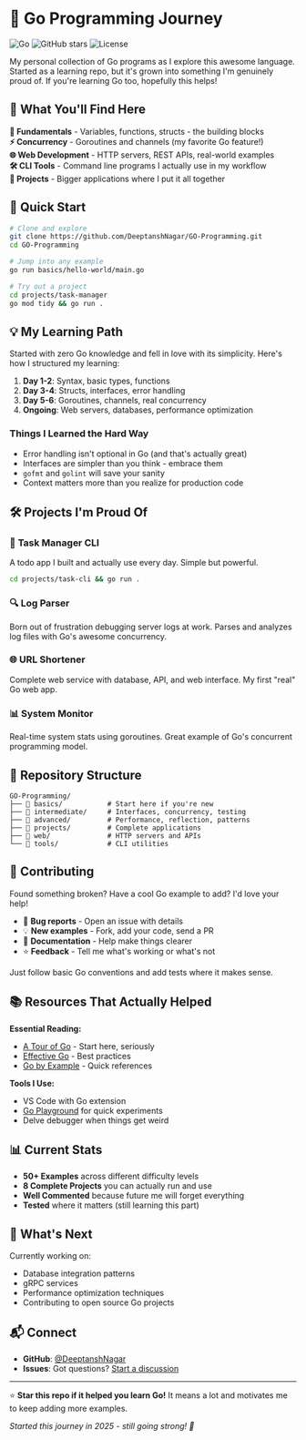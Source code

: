 # 🚀 Go Programming Journey

![Go](https://img.shields.io/badge/Go-00ADD8?style=flat-square&logo=go&logoColor=white)
![GitHub stars](https://img.shields.io/github/stars/DeeptanshNagar/GO-Programming?style=flat-square)
![License]([https://img.shields.io/github/license/DeeptanshNagar/GO-Programming?style=flat-square](https://github.com/DeeptanshNagar/GO-Programming))

My personal collection of Go programs as I explore this awesome language. Started as a learning repo, but it's grown into something I'm genuinely proud of. If you're learning Go too, hopefully this helps!

## 🎯 What You'll Find Here

**📘 Fundamentals** - Variables, functions, structs - the building blocks  
**⚡ Concurrency** - Goroutines and channels (my favorite Go feature!)  
**🌐 Web Development** - HTTP servers, REST APIs, real-world examples  
**🛠️ CLI Tools** - Command line programs I actually use in my workflow  
**🎨 Projects** - Bigger applications where I put it all together  

## 🚀 Quick Start

```bash
# Clone and explore
git clone https://github.com/DeeptanshNagar/GO-Programming.git
cd GO-Programming

# Jump into any example
go run basics/hello-world/main.go

# Try out a project
cd projects/task-manager
go mod tidy && go run .
```

## 💡 My Learning Path

Started with zero Go knowledge and fell in love with its simplicity. Here's how I structured my learning:

1. **Day 1-2**: Syntax, basic types, functions
2. **Day 3-4**: Structs, interfaces, error handling  
3. **Day 5-6**: Goroutines, channels, real concurrency
4. **Ongoing**: Web servers, databases, performance optimization

### Things I Learned the Hard Way
- Error handling isn't optional in Go (and that's actually great)
- Interfaces are simpler than you think - embrace them
- `gofmt` and `golint` will save your sanity
- Context matters more than you realize for production code

## 🛠️ Projects I'm Proud Of

### 📝 **Task Manager CLI**
A todo app I built and actually use every day. Simple but powerful.
```bash
cd projects/task-cli && go run .
```

### 🔍 **Log Parser**
Born out of frustration debugging server logs at work. Parses and analyzes log files with Go's awesome concurrency.

### 🌐 **URL Shortener**
Complete web service with database, API, and web interface. My first "real" Go web app.

### 📊 **System Monitor**
Real-time system stats using goroutines. Great example of Go's concurrent programming model.

## 📁 Repository Structure

```
GO-Programming/
├── 📂 basics/           # Start here if you're new
├── 📂 intermediate/     # Interfaces, concurrency, testing
├── 📂 advanced/         # Performance, reflection, patterns
├── 📂 projects/         # Complete applications
├── 📂 web/              # HTTP servers and APIs
└── 📂 tools/            # CLI utilities
```

## 🤝 Contributing

Found something broken? Have a cool Go example to add? I'd love your help!

- 🐛 **Bug reports** - Open an issue with details
- 💡 **New examples** - Fork, add your code, send a PR
- 📝 **Documentation** - Help make things clearer
- ⭐ **Feedback** - Tell me what's working or what's not

Just follow basic Go conventions and add tests where it makes sense.

## 📚 Resources That Actually Helped

**Essential Reading:**
- [A Tour of Go](https://tour.golang.org/) - Start here, seriously
- [Effective Go](https://golang.org/doc/effective_go.html) - Best practices
- [Go by Example](https://gobyexample.com/) - Quick references

**Tools I Use:**
- VS Code with Go extension
- [Go Playground](https://play.golang.org/) for quick experiments
- Delve debugger when things get weird

## 📊 Current Stats

- **50+ Examples** across different difficulty levels
- **8 Complete Projects** you can actually run and use  
- **Well Commented** because future me will forget everything
- **Tested** where it matters (still learning this part)

## 🎯 What's Next

Currently working on:
- Database integration patterns
- gRPC services  
- Performance optimization techniques
- Contributing to open source Go projects

## 📬 Connect

- **GitHub**: [@DeeptanshNagar](https://github.com/DeeptanshNagar)
- **Issues**: Got questions? [Start a discussion](https://github.com/DeeptanshNagar/GO-Programming/issues)

---

⭐ **Star this repo if it helped you learn Go!** It means a lot and motivates me to keep adding more examples.

*Started this journey in 2025 - still going strong! 🎉*
